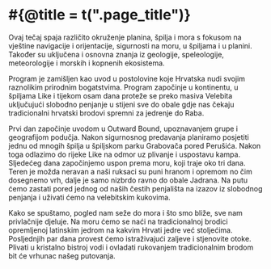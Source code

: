 # #{@title = t(".page_title")}

Ovaj tečaj spaja različito okruženje planina, špilja i mora s fokusom na vještine navigacije i orijentacije, sigurnosti na moru, u špiljama i u planini. Također su uključena i osnovna znanja iz geologije, speleologije, meteorologije i morskih i kopnenih ekosistema.

Program je zamišljen kao uvod u postolovine koje Hrvatska nudi svojim raznolikim prirodnim bogatstvima. Program započinje u kontinentu, u špiljama Like i tijekom osam dana proteže se preko masiva Velebita uključujući slobodno penjanje u stijeni sve do obale gdje nas čekaju tradicionalni hrvatski brodovi spremni za jedrenje do Raba.

Prvi dan započinje uvodom u Outward Bound, upoznavanjem grupe i geografijom podučja. Nakon sigurnosnog predavanja planiramo posjetiti jednu od mnogih špilja u špiljskom parku Grabovača pored Perušića. Nakon toga odlazimo do rijeke Like na odmor uz plivanje i uspostavu kampa. Sljedećeg dana započinjemo uspon prema moru, koji traje oko tri dana. Teren je možda neravan a naši ruksaci su puni hranom i opremom no čim dosegnemo vrh, dalje je samo nizbrdo ravno do obale Jadrana. Na putu ćemo zastati pored jednog od naših čestih penjališta na izazov iz slobodnog penjanja i uživati ćemo na velebitskim kukovima.

Kako se spuštamo, pogled nam seže do mora i što smo bliže, sve nam privlačnije djeluje. Na moru ćemo se naći na tradicionalnoj brodici opremljenoj latinskim jedrom na kakvim Hrvati jedre već stoljećima. Posljednjih par dana provest ćemo istraživajući zaljeve i stjenovite otoke. Plivati u kristalno bistroj vodi i ovladati rukovanjem tradicionalnim brodom bit će vrhunac našeg putovanja.
